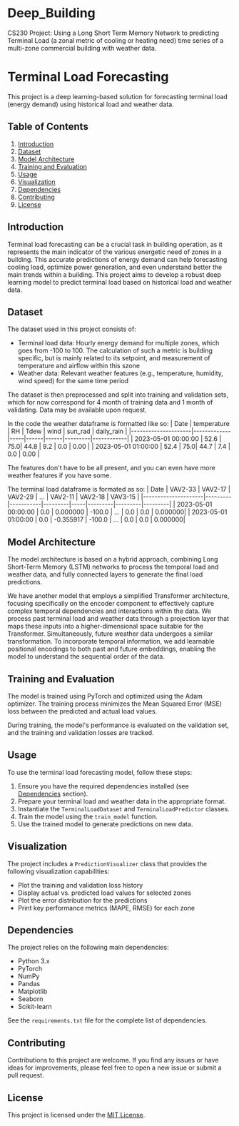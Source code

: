# Deep_Building
CS230 Project: Using a Long Short Term Memory Network to predicting Terminal Load (a zonal metric of cooling or heating need) time series of a multi-zone commercial building with weather data. 

# Terminal Load Forecasting

This project is a deep learning-based solution for forecasting terminal load (energy demand) using historical load and weather data.

## Table of Contents
1. [Introduction](#introduction)
2. [Dataset](#dataset)
3. [Model Architecture](#model-architecture)
4. [Training and Evaluation](#training-and-evaluation)
5. [Usage](#usage)
6. [Visualization](#visualization)
7. [Dependencies](#dependencies)
8. [Contributing](#contributing)
9. [License](#license)

## Introduction
Terminal load forecasting can be a crucial task in building operation, as it represents the main indicator of the various energetic need of zones in a building. This accurate predictions of energy demand can help forecasting cooling load, optimize power generation, and even understand better the main trends within a building. This project aims to develop a robust deep learning model to predict terminal load based on historical load and weather data.

## Dataset
The dataset used in this project consists of:
- Terminal load data: Hourly energy demand for multiple zones, which goes from -100 to 100. The calculation of such a metric is building specific, but is mainly related to its setpoint, and measurement of temperature and airflow within this szone
- Weather data: Relevant weather features (e.g., temperature, humidity, wind speed) for the same time period

The dataset is then preprocessed and split into training and validation sets, which for now correspond for 4 month  of training data and 1 month of validating. Data may be available upon request. 

In the code the weather dataframe is formatted like so:
| Date                | temperature | RH  | Tdew | wind | sun_rad | daily_rain |
|---------------------|-------------|-----|------|------|---------|------------|
| 2023-05-01 00:00:00 | 52.6        | 75.0| 44.8 | 9.2  | 0.0     | 0.00       |
| 2023-05-01 01:00:00 | 52.4        | 75.0| 44.7 | 7.4  | 0.0     | 0.00       |

The features don't have to be all present, and you can even have more weather features if you have some. 

The terminal load dataframe is formated as so:
| Date                | VAV2-33 | VAV2-17   | VAV2-29 | ... | VAV2-11 | VAV2-18 | VAV3-15 |
|---------------------|---------|-----------|---------|-----|---------|---------|---------|
| 2023-05-01 00:00:00 | 0.0     | 0.000000  | -100.0  | ... | 0.0     | 0.0     | 0.000000|
| 2023-05-01 01:00:00 | 0.0     | -0.355917 | -100.0  | ... | 0.0     | 0.0     | 0.000000|



## Model Architecture
The model architecture is based on a hybrid approach, combining Long Short-Term Memory (LSTM) networks to process the temporal load and weather data, and fully connected layers to generate the final load predictions.

We have another model that employs a simplified Transformer architecture, focusing specifically on the encoder component to effectively capture complex temporal dependencies and interactions within the data. We process past terminal load and weather data through a projection layer that maps these inputs into a higher-dimensional space suitable for the Transformer. Simultaneously, future weather data undergoes a similar transformation. To incorporate temporal information, we add learnable positional encodings to both past and future embeddings, enabling the model to understand the sequential order of the data.

## Training and Evaluation
The model is trained using PyTorch and optimized using the Adam optimizer. The training process minimizes the Mean Squared Error (MSE) loss between the predicted and actual load values.

During training, the model's performance is evaluated on the validation set, and the training and validation losses are tracked.

## Usage
To use the terminal load forecasting model, follow these steps:
1. Ensure you have the required dependencies installed (see [Dependencies](#dependencies) section).
2. Prepare your terminal load and weather data in the appropriate format.
3. Instantiate the `TerminalLoadDataset` and `TerminalLoadPredictor` classes.
4. Train the model using the `train_model` function.
5. Use the trained model to generate predictions on new data.

## Visualization
The project includes a `PredictionVisualizer` class that provides the following visualization capabilities:
- Plot the training and validation loss history
- Display actual vs. predicted load values for selected zones
- Plot the error distribution for the predictions
- Print key performance metrics (MAPE, RMSE) for each zone

## Dependencies
The project relies on the following main dependencies:
- Python 3.x
- PyTorch
- NumPy
- Pandas
- Matplotlib
- Seaborn
- Scikit-learn

See the `requirements.txt` file for the complete list of dependencies.

## Contributing
Contributions to this project are welcome. If you find any issues or have ideas for improvements, please feel free to open a new issue or submit a pull request.

## License
This project is licensed under the [MIT License](LICENSE).
